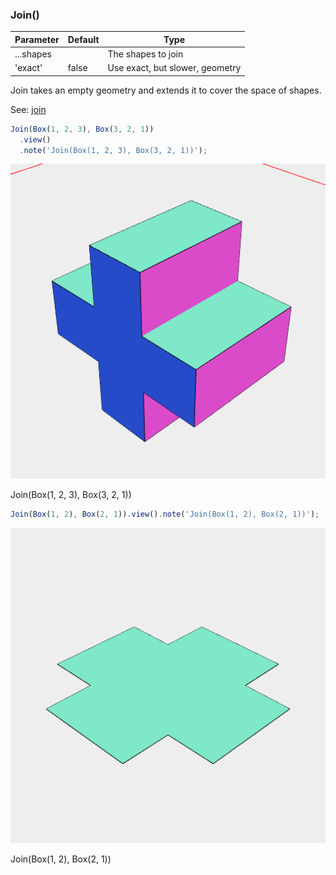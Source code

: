 ### Join()
Parameter|Default|Type
---|---|---
...shapes||The shapes to join
'exact'|false|Use exact, but slower, geometry

Join takes an empty geometry and extends it to cover the space of shapes.

See: [join](../../nb/api/join.md)

```JavaScript
Join(Box(1, 2, 3), Box(3, 2, 1))
  .view()
  .note('Join(Box(1, 2, 3), Box(3, 2, 1))');
```

![Image](Join.md.0.png)

Join(Box(1, 2, 3), Box(3, 2, 1))

```JavaScript
Join(Box(1, 2), Box(2, 1)).view().note('Join(Box(1, 2), Box(2, 1))');
```

![Image](Join.md.1.png)

Join(Box(1, 2), Box(2, 1))
